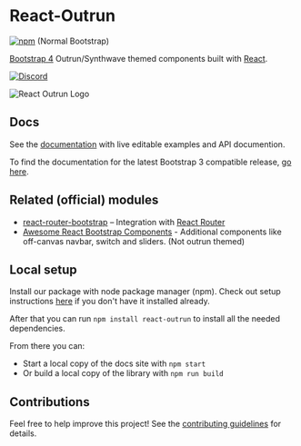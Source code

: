 # React-Outrun

[![npm][npm-badge]][npm] (Normal Bootstrap)

[Bootstrap 4][bootstrap] Outrun/Synthwave themed components built with [React][react].

[![Discord][discord-badge]][discord]

![React Outrun Logo](https://www.aichner-christian.com/img/logo/react-outrun-github.png)

## Docs

See the [documentation][documentation] with live editable examples and API documention.

To find the documentation for the latest Bootstrap 3 compatible release, [go here](https://5c507d49471426000887a6a7--react-bootstrap.netlify.com/).

## Related (official) modules

- [react-router-bootstrap][react-router-bootstrap] – Integration with [React Router][react-router]
- [Awesome React Bootstrap Components][awesome-react-bootstrap-components] - Additional components like off-canvas navbar, switch and sliders. (Not outrun themed)

## Local setup

Install our package with node package manager (npm).
Check out setup instructions [here](https://www.npmjs.com/get-npm) if you don't have it installed already.

After that you can run `npm install react-outrun` to install all the needed dependencies.

From there you can:

- Start a local copy of the docs site with `npm start`
- Or build a local copy of the library with `npm run build`

## Contributions

Feel free to help improve this project! See the [contributing guidelines][contributing] for details.

[bootstrap]: https://getbootstrap.com/
[react]: https://reactjs.org/
[documentation]: https://react-bootstrap.github.io/
[contributing]: CONTRIBUTING.md
[npm-badge]: https://badge.fury.io/js/react-bootstrap.svg
[npm]: http://badge.fury.io/js/react-bootstrap
[react-router-bootstrap]: https://github.com/react-bootstrap/react-router-bootstrap
[react-router]: https://github.com/reactjs/react-router
[react-bootstrap-extended]: https://github.com/rbalicki2/react-bootstrap-extended
[awesome-react-bootstrap-components]: https://github.com/Hermanya/awesome-react-bootstrap-components
[discord-badge]: https://img.shields.io/badge/Discord-Join%20chat%20%E2%86%92-738bd7.svg
[discord]: https://discord.gg/Yx73aX
